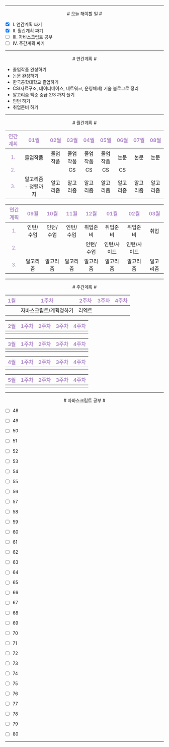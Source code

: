 
----

<div align='center'>
# 오늘 해야할 일 #
</div>

- [x]  Ⅰ. 연간계획 짜기
- [x]  Ⅱ. 월간계획 짜기
- [ ]  Ⅲ. 자바스크립트 공부
- [ ]  Ⅳ. 주간계획 짜기

----

<div align='center'>
# 연간계획 #
</div>

- 졸업작품 완성하기
- 논문 완성하기
- 한국공학대학교 졸업하기
- CS(자료구조, 데이터베이스, 네트워크, 운영체제) 기술 블로그로 정리
- 알고리즘 백준 중급 2/3 까지 풀기
- 인턴 하기
- 취업준비 하기

----

<div align='center'>
# 월간계획 #
</div>

|<span style="color:#b28ecc">연간계획</span>|<span style="color:#b28ecc">01월</span>|<span style="color:#b28ecc">02월</span>|<span style="color:#b28ecc">03월</span>|<span style="color:#b28ecc">04월</span>|<span style="color:#b28ecc">05월</span>|<span style="color:#b28ecc">06월</span>|<span style="color:#b28ecc">07월</span>|<span style="color:#b28ecc">08월</span>|
|:------:|:---:|:---:|:---:|:---:|:---:|:---:|:---:|:---:|
|<span style="color:#b28ecc">1.</span>| 졸업작품 | 졸업작품 | 졸업작품 | 졸업작품 | 졸업작품 | 논문 | 논문 | 논문 |
|<span style="color:#b28ecc">2.</span>|  |  | CS | CS | CS | CS |
|<span style="color:#b28ecc">3.</span>| 알고리즘 - 정렬까지 | 알고리즘 | 알고리즘 | 알고리즘 | 알고리즘 | 알고리즘 | 알고리즘 | 알고리즘 |

|<span style="color:#b28ecc">연간계획</span>|<span style="color:#b28ecc">09월</span>|<span style="color:#b28ecc">10월</span>|<span style="color:#b28ecc">11월</span>|<span style="color:#b28ecc">12월</span>|<span style="color:#b28ecc">01월</span>|<span style="color:#b28ecc">02월</span>|<span style="color:#b28ecc">03월</span>|
|:------:|:---:|:---:|:---:|:---:|:---:|:---:|:---:|
|<span style="color:#b28ecc">1.</span>| 인턴/수업 | 인턴/수업 | 인턴/수업 | 취업준비 | 취업준비 | 취업준비 | 취업 |
|<span style="color:#b28ecc">2.</span>|  |  |  | 인턴/수업 | 인턴/사이드 | 인턴/사이드 |  |
|<span style="color:#b28ecc">3.</span>| 알고리즘 | 알고리즘 | 알고리즘 | 알고리즘 | 알고리즘 | 알고리즘 | 알고리즘 |

----

<div align='center'>
# 주간계획 #
</div>

|<span style="color:#b28ecc">1월</span>|<span style="color:#b28ecc">1주차</span>|<span style="color:#b28ecc">2주차</span>|<span style="color:#b28ecc">3주차</span>|<span style="color:#b28ecc">4주차</span>|
|:------:|:---:|:---:|:---:|:---:|
|  | 자바스크립트/계획정하기 | 리엑트 |  |  |

|<span style="color:#b28ecc">2월</span>|<span style="color:#b28ecc">1주차</span>|<span style="color:#b28ecc">2주차</span>|<span style="color:#b28ecc">3주차</span>|<span style="color:#b28ecc">4주차</span>|
|:------:|:---:|:---:|:---:|:---:|
|  |  |  |  |  |

|<span style="color:#b28ecc">3월</span>|<span style="color:#b28ecc">1주차</span>|<span style="color:#b28ecc">2주차</span>|<span style="color:#b28ecc">3주차</span>|<span style="color:#b28ecc">4주차</span>|
|:------:|:---:|:---:|:---:|:---:|
|  |  |  |  |  |

|<span style="color:#b28ecc">4월</span>|<span style="color:#b28ecc">1주차</span>|<span style="color:#b28ecc">2주차</span>|<span style="color:#b28ecc">3주차</span>|<span style="color:#b28ecc">4주차</span>|
|:------:|:---:|:---:|:---:|:---:|
|  |  |  |  |  |

|<span style="color:#b28ecc">5월</span>|<span style="color:#b28ecc">1주차</span>|<span style="color:#b28ecc">2주차</span>|<span style="color:#b28ecc">3주차</span>|<span style="color:#b28ecc">4주차</span>|
|:------:|:---:|:---:|:---:|:---:|
|  |  |  |  |  |

----

<div align='center'>
# 자바스크립트 공부 #
</div>

- [ ] 48 
- [ ] 49 
- [ ] 50 
- [ ] 51 
- [ ] 52 
- [ ] 53 
- [ ] 54 
- [ ] 55 
- [ ] 56 
- [ ] 57 
- [ ] 58
- [ ] 59
- [ ] 60
- [ ] 61
- [ ] 62
- [ ] 63
- [ ] 64
- [ ] 65
- [ ] 66
- [ ] 67
- [ ] 68
- [ ] 69
- [ ] 70
- [ ] 71
- [ ] 72
- [ ] 73
- [ ] 74
- [ ] 75
- [ ] 76
- [ ] 77
- [ ] 78
- [ ] 79
- [ ] 80


----
